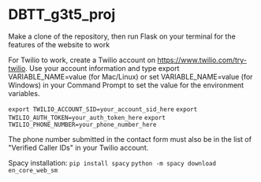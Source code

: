 # DBTT_g3t5_proj

Make a clone of the repository, then run Flask on your terminal for the features of the website to work


For Twilio to work, create a Twilio account on https://www.twilio.com/try-twilio. Use your account information and type export VARIABLE_NAME=value (for Mac/Linux) or set VARIABLE_NAME=value (for Windows) in your Command Prompt to set the value for the environment variables. 

`export TWILIO_ACCOUNT_SID=your_account_sid_here`
`export TWILIO_AUTH_TOKEN=your_auth_token_here`
`export TWILIO_PHONE_NUMBER=your_phone_number_here`

The phone number submitted in the contact form must also be in the list of "Verified Caller IDs" in your Twilio account.



Spacy installation:
`pip install spacy`
`python -m spacy download en_core_web_sm`
